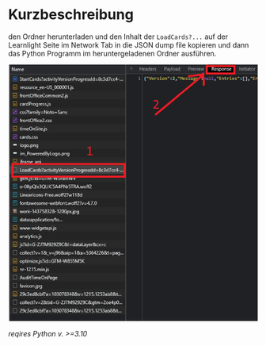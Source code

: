 # Kurzbeschreibung
den Ordner herunterladen und den Inhalt der `LoadCards?...` auf der Learnlight Seite im Network Tab in die JSON dump file kopieren und dann das Python Programm im heruntergeladenen Ordner ausführen. 

![first step](../images/NetworkTab.png)


*reqires Python v. >=3.10*
